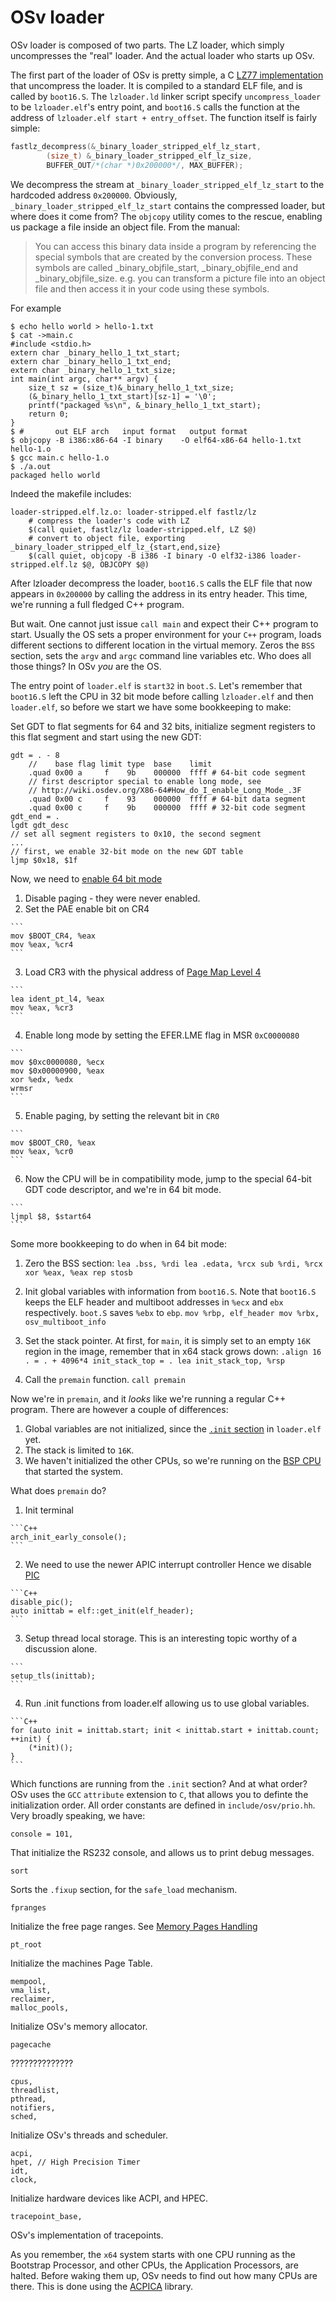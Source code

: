 # OSv loader

OSv loader is composed of two parts. The LZ loader, which simply uncompresses the "real"
loader. And the actual loader who starts up OSv.

The first part of the loader of OSv is pretty simple, a C [LZ77 implementation](http://fastlz.org/faq.htm)
that uncompress the loader. It is compiled to a standard ELF file, and is called by `boot16.S`. The
`lzloader.ld` linker script specify `uncompress_loader` to be `lzloader.elf`'s entry point, and
`boot16.S` calls the function at the address of `lzloader.elf start + entry_offset`.
The function itself is fairly simple:

```C
fastlz_decompress(&_binary_loader_stripped_elf_lz_start,
        (size_t) &_binary_loader_stripped_elf_lz_size,
        BUFFER_OUT/*(char *)0x200000*/, MAX_BUFFER);
```

We decompress the stream at `_binary_loader_stripped_elf_lz_start` to the hardcoded address
`0x200000`. Obviously, `_binary_loader_stripped_elf_lz_start` contains the compressed loader,
but where does it come from? The `objcopy` utility comes to the rescue,
enabling us package a file inside an object file. From the manual:

> You can access this binary data inside a program by
> referencing the special symbols that are created by the conversion
> process. These symbols are called _binary_objfile_start,
> _binary_objfile_end and _binary_objfile_size.  e.g. you can
> transform a picture file into an object file and then access it in
> your code using these symbols.

For example

```
$ echo hello world > hello-1.txt
$ cat ->main.c
#include <stdio.h>
extern char _binary_hello_1_txt_start;
extern char _binary_hello_1_txt_end;
extern char _binary_hello_1_txt_size;
int main(int argc, char** argv) {
    size_t sz = (size_t)&_binary_hello_1_txt_size;
    (&_binary_hello_1_txt_start)[sz-1] = '\0';
    printf("packaged %s\n", &_binary_hello_1_txt_start);
    return 0;
}
$ #       out ELF arch   input format   output format
$ objcopy -B i386:x86-64 -I binary    -O elf64-x86-64 hello-1.txt hello-1.o
$ gcc main.c hello-1.o
$ ./a.out
packaged hello world
```

Indeed the makefile includes:

```
loader-stripped.elf.lz.o: loader-stripped.elf fastlz/lz
    # compress the loader's code with LZ
	$(call quiet, fastlz/lz loader-stripped.elf, LZ $@)
    # convert to object file, exporting _binary_loader_stripped_elf_lz_{start,end,size}
	$(call quiet, objcopy -B i386 -I binary -O elf32-i386 loader-stripped.elf.lz $@, OBJCOPY $@)
```

After lzloader decompress the loader, `boot16.S` calls the ELF file that now appears in `0x200000`
by calling the address in its entry header. This time, we're running a full fledged C++ program.

But wait. One cannot just issue `call main` and expect their C++ program to start.
Usually the OS sets a proper environment for your `C++` program, loads different sections to different
location in the virtual memory. Zeros the `BSS` section, sets the `argv` and `argc` command line variables
etc. Who does all those things? In OSv _you_ are the OS.

The entry point of `loader.elf` is `start32` in `boot.S`. Let's remember that `boot16.S` left the CPU
in 32 bit mode before calling `lzloader.elf` and then `loader.elf`, so before we start we have some
bookkeeping to make:

Set GDT to flat segments for 64 and 32 bits, initialize segment registers to this flat segment
and start using the new GDT:

```
gdt = . - 8
    //    base flag limit type  base    limit
    .quad 0x00 a     f    9b    000000  ffff # 64-bit code segment
    // first descriptor special to enable long mode, see
    // http://wiki.osdev.org/X86-64#How_do_I_enable_Long_Mode_.3F
    .quad 0x00 c     f    93    000000  ffff # 64-bit data segment
    .quad 0x00 c     f    9b    000000  ffff # 32-bit code segment
gdt_end = .
lgdt gdt_desc
// set all segment registers to 0x10, the second segment
...
// first, we enable 32-bit mode on the new GDT table
ljmp $0x18, $1f
```

Now, we need to [enable 64 bit mode](http://wiki.osdev.org/X86-64#How_do_I_enable_Long_Mode_.3F)

  1. Disable paging - they were never enabled.
  2. Set the PAE enable bit on CR4

    ```
    mov $BOOT_CR4, %eax
    mov %eax, %cr4
    ```

  3. Load CR3 with the physical address of [Page Map Level 4](http://www.pagetable.com/?p=14)

    ```
    lea ident_pt_l4, %eax
    mov %eax, %cr3
    ```

  4. Enable long mode by setting the EFER.LME flag in MSR `0xC0000080`

    ```
    mov $0xc0000080, %ecx
    mov $0x00000900, %eax
    xor %edx, %edx
    wrmsr
    ```

  5. Enable paging, by setting the relevant bit in `CR0`

    ```
    mov $BOOT_CR0, %eax
    mov %eax, %cr0
    ```

  6. Now the CPU will be in compatibility mode, jump to the special 64-bit GDT code descriptor,
     and we're in 64 bit mode.

    ```
    ljmpl $8, $start64
    ```

Some more bookkeeping to do when in 64 bit mode:

  1. Zero the BSS section:
    ```
    lea .bss, %rdi
    lea .edata, %rcx
    sub %rdi, %rcx
    xor %eax, %eax
    rep stosb
    ```

  2. Init global variables with information from `boot16.S`. Note that
     `boot16.S` keeps the ELF header and multiboot addresses in `%ecx`
     and `ebx` respectively. `boot.S` saves `%ebx` to `ebp`.
    ```
    mov %rbp, elf_header
    mov %rbx, osv_multiboot_info
    ```

  3. Set the stack pointer. At first, for `main`, it is simply set
     to an empty `16K` region in the image, remember that in x64 stack
     grows down:
    ```
    .align 16
    . = . + 4096*4
    init_stack_top = .
    lea init_stack_top, %rsp
    ```
  4. Call the `premain` function.
    ```
    call premain
    ```

Now we're in `premain`, and it _looks_ like we're running a regular C++ program.
There are however a couple of differences:

  1. Global variables are not initialized, since the
     [`.init` section](http://refspecs.linuxbase.org/LSB_3.1.1/LSB-Core-generic/LSB-Core-generic/specialsections.html)
     in `loader.elf` yet.
  2. The stack is limited to `16K`.
  3. We haven't initialized the other CPUs, so we're running on the
     [BSP CPU](http://stackoverflow.com/questions/14261612/which-core-initializes-first-when-a-system-boots)
     that started the system.

What does `premain` do?

  1. Init terminal

    ```C++
    arch_init_early_console();
    ```

  2. We need to use the newer APIC interrupt controller
     Hence we disable [PIC](http://wiki.osdev.org/8259_PIC)

    ```C++
    disable_pic();
    auto inittab = elf::get_init(elf_header);
    ```

  3. Setup thread local storage. This is an interesting topic worthy of a discussion alone.

    ```
    setup_tls(inittab);
    ```

  4. Run .init functions from loader.elf allowing us to use
     global variables.

    ```C++
    for (auto init = inittab.start; init < inittab.start + inittab.count; ++init) {
        (*init)();
    }
    ```

Which functions are running from the `.init` section? And at what order? OSv uses the
`GCC` `attribute` extension to `C`, that allows you to definte the initialization order.
All order constants are defined in `include/osv/prio.hh`. Very broadly speaking, we have:


```
console = 101,
```

That initialize the RS232 console, and allows us to print debug messages.

```
sort
```

Sorts the `.fixup` section, for the `safe_load` mechanism.

```
fpranges
```

Initialize the free page ranges. See [Memory Pages Handling]()

```
pt_root
```

Initialize the machines Page Table.

```
mempool,
vma_list,
reclaimer,
malloc_pools,
```

Initialize OSv's memory allocator.

```
pagecache
```

??????????????

```
cpus,
threadlist,
pthread,
notifiers,
sched,
```

Initialize OSv's threads and scheduler.

```
acpi,
hpet, // High Precision Timer
idt,
clock,
```

Initialize hardware devices like ACPI, and HPEC.

```
tracepoint_base,
```

OSv's implementation of tracepoints.

As you remember, the `x64` system starts with one CPU running as the Bootstrap Processor,
and other CPUs, the Application Processors, are halted. Before waking them up, OSv needs
to find out how many CPUs are there. This is done using the [ACPICA](https://www.acpica.org/)
library.
